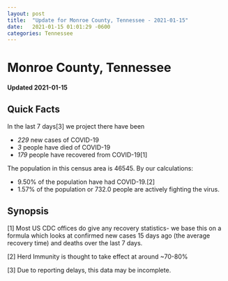 ```yaml
---
layout: post
title:  "Update for Monroe County, Tennessee - 2021-01-15"
date:   2021-01-15 01:01:29 -0600
categories: Tennessee
---
```


# Monroe County, Tennessee
#### Updated 2021-01-15

## Quick Facts

In the last 7 days[3] we project there have been
- *229* new cases of COVID-19
- *3* people have died of COVID-19
- *179* people have recovered from COVID-19[1]

The population in this census area is 46545. By our calculations:
- 9.50% of the population have had COVID-19.[2]
- 1.57% of the population or 732.0 people are actively fighting the virus.

## Synopsis




[1] Most US CDC offices do give any recovery statistics- we base this on a formula which looks at confirmed new cases
15 days ago (the average recovery time) and deaths over the last 7 days.

[2] Herd Immunity is thought to take effect at around ~70-80%

[3] Due to reporting delays, this data may be incomplete.
 
    